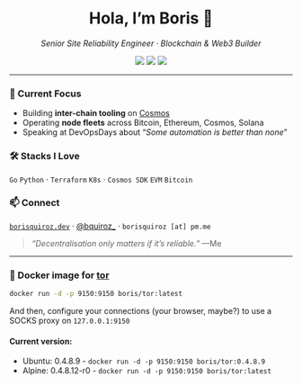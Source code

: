 <h1 align="center">Hola, I’m Boris 👋</h1>

<p align="center">
  <em>Senior Site Reliability Engineer · Blockchain & Web3 Builder</em>  
</p>

<p align="center">
  <img src="https://img.shields.io/badge/SRE-10%2B%20yrs-blue" />
  <img src="https://img.shields.io/badge/CKA-K8s-blueviolet" />
  <img src="https://img.shields.io/badge/Certified-Blockchain%20Dev-orange" />
</p>

---

### 🔭 Current Focus
- Building **inter-chain tooling** on [Cosmos](https://github.com/COSMOS)
- Operating **node fleets** across Bitcoin, Ethereum, Cosmos, Solana  
- Speaking at DevOpsDays about “_Some automation is better than none_”

### 🛠 Stacks I Love
`Go` `Python` · `Terraform` `K8s` · `Cosmos SDK` `EVM` `Bitcoin`

### 📫 Connect
[`borisquiroz.dev`](https://borisquiroz.dev) · [@bquiroz_](https://twitter.com/bquiroz_) · `borisquiroz [at] pm.me`

> _“Decentralisation only matters if it’s reliable.”_ —Me


---
### 🔨 Docker image for [tor](https://hub.docker.com/r/boris/tor)

```bash
docker run -d -p 9150:9150 boris/tor:latest
```

And then, configure your connections (your browser, maybe?) to use a SOCKS proxy on `127.0.0.1:9150`

#### Current version:
- Ubuntu: 0.4.8.9 - `docker run -d -p 9150:9150 boris/tor:0.4.8.9`
- Alpine: 0.4.8.12-r0 - `docker run -d -p 9150:9150 boris/tor:latest`
